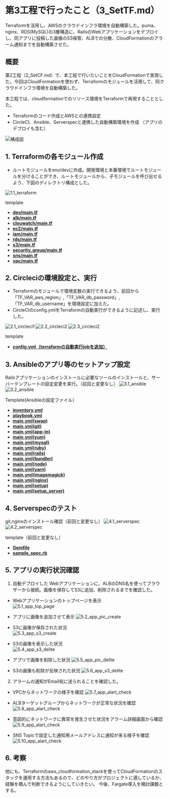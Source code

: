 # 第3工程で行ったこと（3_SetTF.md）
Terraformを活用し、AWSのクラウドインフラ環境を自動構築した。puma、nginx、RDS(MySQL)の3層構造に、RailsのWebアプリケーションをデプロイし、同アプリに投稿した画像のS3保管、ALBでの分散、CloudFormationのアラーム通知までを自動構築させた。

## 概要
第2工程（2_SetCF.md）で、本工程で行いたいことをCloudFormationで実現した。今回はCloudFormationを使わず、Terraformのモジュールを活用して、同クラウドインフラ環境を自動構築した。

本工程では、cloudformationでのリソース環境をTerraformで再現することとした。
- Terraformのコード作成とAWSとの連携設定
- CircleCI、Ansible、Serverspecと連携した自動構築環境を作成
（アプリのデプロイも含む）
  
![構成図](images3/構成図3.jpg)
  

## 1. Terraformの各モジュール作成
- ルートモジュールをenv/devに作成。開発環境と本番環境でルートモジュールを分けることができ、ルートモジュールから、子モジュールを呼び出せるよう、下図のディレクトリ構成とした。
  
![1.1_terraform](images3/1.1_terraform.png)  

template
- [**dev/main.tf**](/template3/terraform/env/dev/main.tf)  
- [**alb/main.tf**](/template3/terraform/modules/alb/main.tf) 
- [**clouwatch/main.tf**](/template3/terraform/modules/cloudwatch/main.tf)  
- [**ec2/main.tf**](/template3/terraform/modules/ec2/main.tf)
- [**iam/main.tf**](/template3/terraform/modules/iam/main.tf)
- [**rds/main.tf**](/template3/terraform/modules/rds/main.tf)
- [**s3/main.tf**](/template3/terraform/modules/s3/main.tf)
- [**security_group/main.tf**](/terraform/modules/security_group/main.tf)
- [**sns/main.tf**](/template3/terraform/modules/sns/main.tf)
- [**vpc/main.tf**](/template3/terraform/modules/vpc/main.tf)

## 2. Circleciの環境設定と、実行      
- Terraformのモジュールで環境変数の実行できるよう、前回から「TF_VAR_aws_region」,「TF_VAR_db_password」,「TF_VAR_db_username」を環境設定に加えた。
- CircleCIのconfig.ymlをTerraformの自動実行ができるように記述し、実行した。

![2.1_circleci1](images3/2.1_circleci.png)
![2.2_circleci2](images3/2.2_circleci.png)
![2.3_circleci2](images3/2.3_circleci.png)

template
- [**config.yml（terraformの自動実行jobを追加）**](/template3/circleci/config.yml)

## 3. Ansibleのアプリ等のセットアップ設定
Railsアプリケーションのインストールに必要なツールのインストールと、サーバーテンプレートの設定変更を実行。（前回と変更なし）
![3.1_ansible](images3/3.1_ansible.png)  
![3.2_ansible](images3/3.2_ansible.png) 


Template(Ansibleの設定ファイル）
 - [**inventory.yml**](/template3/ansible/inventory)  
 - [**playbook.yml**](/template3/ansible/playbook.yml)  
 - [**main.yml(swap)**](/template3/ansible/roles/swap/tasks/main.yml)  
 - [**main.yml(git)**](/template3/ansible/roles/git/tasks/main.yml)  
 - [**main.yml(app-in)**](/template3/ansible/roles/app-in/tasks/main.yml)  
 - [**main.yml(yum)**](/template3/ansible/roles/yum/tasks/main.yml) 
 - [**main.yml(mysql)**](/template3/ansible/roles/mysql/tasks/main.yml)
 - [**main.yml(ruby)**](/template3/ansible/roles/ruby/tasks/main.yml)
 - [**main.yml(rails)**](/template3/ansible/roles/rails/tasks/main.yml)
 - [**main.yml(bundler)**](/template3/ansible/roles/bundler/tasks/main.yml)
 - [**main.yml(node)**](/template3/ansible/roles/node/tasks/main.yml)
 - [**main.yml(yarn)**](/template3/ansible/roles/yarn/tasks/main.yml)
 - [**main.yml(imagemagick)**](/template3/ansible/roles/imagemagick/tasks/main.yml)
 - [**main.yml(nginx)**](/template3/ansible/roles/nginx/tasks/main.yml)
 - [**main.yml(setup)**](/template3/ansible/roles/setup/tasks/main.yml)
 - [**main.yml(setup_server)**](/template3/ansible/roles/setup_server/tasks/main.yml)

## 4. Serverspecのテスト
git,nginxのインストール確認（前回と変更なし）
![4.1_serverspec](images3/4.1_serverspec.png)  
![4.2_serverspec](images3/4.2_serverspec.png)

template（前回と変更なし）
 - [**Gemfile**](/template3/serverspec/Gemfile)  
 - [**sample_spec.rb**](/template3/serverspec/sample_spec.rb)

## 5. アプリの実行状況確認
1. 自動デプロイした Webアプリケーションに、ALBのDNS名を使ってブラウザーから接続。画像を保存してS3に追加、削除されるまでを確認した。  
- Webアプリケーションのトップページを表示    
![5.1_app_top_page](images3/5.1_app_top_page.png)  
  
- アプリに画像を追加させて表示
![5.2_app_pic_create](images3/5.2_app_pic_create.png)

- S3に画像が保存された状況  
![5.3_app_s3_create](images3/5.3_app_s3_create.png)

- S3の画像を表示した状況  
![5.4_app_s3_delite](images3/5.4_app_s3_pic_check.png)

- アプリで画像を削除した状況
![5.5_app_pic_delite](images3/5.5_app_pic_delete.png)
 
- S3の画像も削除が反映された状況
![5.6_app_s3_delite](images3/5.6_app_s3_delete.png)

2. アラームの通知がEmail宛に送られることを確認した。  
- VPCからネットワークの様子を確認
![5.7_app_alart_check](images3/5.7_app_alart_check.png)

- ALBターゲットグループからネットワークが正常な状況を確認
![5.8_app_alart_check](images3/5.8_app_alart_check.png)

- 意図的にネットワークに異常を発生させた状況をアラーム詳細画面から確認
![5.9_app_alart_check](images3/5.9_app_alart_check.png)

- SNS Topicで設定した通知用メールアドレスに通知が来る様子を確認
![5.10_app_alart_check](images3/5.10_app_alart_check.png)



## 6. 考察
他にも、Terraformのaws_cloudformation_stackを使ってCloudFormationのスタックを運用する方法もあるので、どのやり方がプロジェクトに適しているか、経験を積んで判断できるようにしていきたい。
今後、Fargate導入を検討課題とする。
